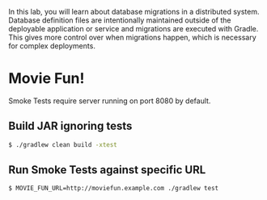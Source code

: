 In this lab, you will learn about database migrations in a distributed system. Database definition files are intentionally maintained outside of the deployable application or service and migrations are executed with Gradle. This gives more control over when migrations happen, which is necessary for complex deployments.

# Movie Fun!

Smoke Tests require server running on port 8080 by default.

## Build JAR ignoring tests

```bash
$ ./gradlew clean build -xtest
```

## Run Smoke Tests against specific URL

```bash
$ MOVIE_FUN_URL=http://moviefun.example.com ./gradlew test
```
